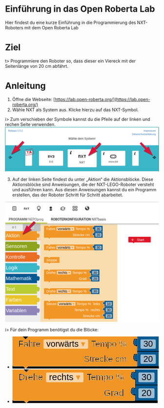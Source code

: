 # Einführung in das Open Roberta Lab
Hier findest du eine kurze Einführung in die Programmierung des NXT-Roboters mit dem Open Roberta Lab

# Ziel
t> Programmiere den Roboter so, dass dieser ein Viereck mit der Seitenlänge von 20 cm abfährt.

# Anleitung
1. Öffne die Webseite: [https://lab.open-roberta.org/](https://lab.open-roberta.org/)
2. Wähle NXT als System aus. Klicke hierzu auf das NXT-Symbol.

i> Zum verschieben der Symbole kannst du die Pfeile auf der linken und rechen Seite verwenden.
![System-Auswahl-Fenster mit dem Text "Wähle dein System" - Zur auswahl stehen EV3, NXT oder micro:bit ... - mit Pfeilen auf der linken und rechten Seite des Bildes.](img/waehle_dein_system.png)

3. Auf der linken Seite findest du unter „Aktion“ die Aktionsblöcke.
Diese Aktionsblöcke sind Anweisungen, die der NXT-LEGO-Roboter versteht
und ausführen kann. Aus diesen Anweisungen kannst du ein Programm
erstellen, das der Roboter Schritt für Schritt abarbeitet.

![Aktionsbereich auf der linken Seite des Open Roberta Labs mit den Aktions-Blöcken.](img/aktion.png)

i> Für dein Programm benötigst du die Blöcke:
* ![Programm-Block "Fahre vorwärts Tempo % ___ Strecke cm ___"](img/Block_fahre_vorwaerts_tempo_in_prozent_strecke_in_cm.png)
* ![Programm-Block "Drehe rechts Tempo % ___ Grad ___"](img/Block_drehe_rechts_tempo_in_prozent_winkel_in_grad.png)
